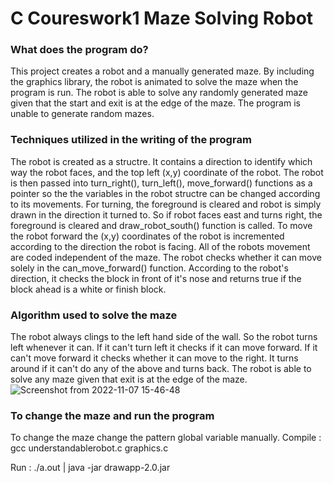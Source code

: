 # C Coureswork1 Maze Solving Robot 

### What does the program do?
This project creates a robot and a manually generated maze. By including the graphics library, the robot is animated to solve the maze when the program is run. The robot is able to solve any randomly generated maze given that the start and exit is at the edge of the maze. The program is unable to generate random mazes.

### Techniques utilized in the writing of the program
The robot is created as a structre. It contains a direction to identify which way the robot faces, and the top left (x,y) coordinate of the robot. The robot is then passed into turn_right(), turn_left(), move_forward() functions as a pointer so the the variables in the robot structre can be changed according to its movements. For turning, the foreground is cleared and robot is simply drawn in the direction it turned to. So if robot faces east and turns right, the foreground is cleared and draw_robot_south() function is called. To move the robot forward the (x,y) coordinates of the robot is incremented according to the direction the robot is facing. All of the robots movement are coded independent of the maze. The robot checks whether it can move solely in the can_move_forward() function. According to the robot's direction, it checks the block in front of it's nose and returns true if the block ahead is a white or finish block.

### Algorithm used to solve the maze
The robot always clings to the left hand side of the wall. So the robot turns left whenever it can. If it can't turn left it checks if it can move forward. If it can't move forward it checks whether it can move to the right. It turns around if it can't do any of the above and turns back. The robot is able to solve any maze given that exit is at the edge of the maze. ![Screenshot from 2022-11-07 15-46-48](https://user-images.githubusercontent.com/114501016/200353348-4288875d-2804-42c2-b4c5-6f7ae827819f.png)

### To change the maze and run the program 
To change the maze change the pattern global variable manually.
Compile : gcc understandablerobot.c graphics.c

Run : ./a.out | java -jar drawapp-2.0.jar
